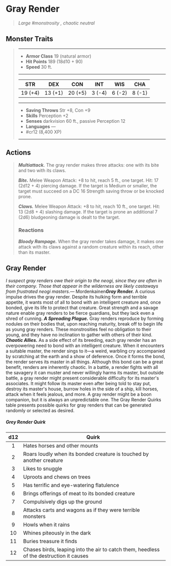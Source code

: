 # Gray Render
>*Large #monstrosity , chaotic neutral*
## Monster Traits
>___
>- **Armor Class** 19 (natural armor)
>- **Hit Points** 189 (18d10 + 90)
>- **Speed** 30 ft.
>___
>|STR|DEX|CON|INT|WIS|CHA|
>|:---:|:---:|:---:|:---:|:---:|:---:|
>|19 (+4)|13 (+1)|20 (+5)|3 (-4)|6 (-2)|8 (-1)|
>___
>- **Saving Throws** Str +8, Con +9
>- **Skills** Perception +2
>- **Senses** darkvision 60 ft., passive Perception 12
>- **Languages** —
>- #cr12 (8,400 XP)
>___
## Actions
>***Multiattack.*** The gray render makes three attacks: one with its bite and two with its claws.  
>
>***Bite.*** Melee Weapon Attack: +8 to hit, reach 5 ft., one target. Hit: 17 (2d12 + 4) piercing damage. If the target is Medium or smaller, the target must succeed on a DC 16 Strength saving throw or be knocked prone.  
>
>***Claws.*** Melee Weapon Attack: +8 to hit, reach 10 ft., one target. Hit: 13 (2d8 + 4) slashing damage. If the target is prone an additional 7 (2d6) bludgeoning damage is dealt to the target.  
>
>### Reactions
>***Bloody Rampage.*** When the gray render takes damage, it makes one attack with its claws against a random creature within its reach, other than its master.
## Gray Render
*I suspect gray renders owe their origin to the neogi, since they are often in their company. Those that appear in the wilderness are likely castaways from frustrated neogi masters.*— Mordenkainen***Gray Render.*** A curious impulse drives the gray render. Despite its hulking form and terrible appetite, it wants most of all to bond with an intelligent creature and, once bonded, give its life to protect that creature. Great strength and a savage nature enable gray renders to be fierce guardians, but they lack even a shred of cunning.
***A Spreading Plague.*** Gray renders reproduce by forming nodules on their bodies that, upon reaching maturity, break off to begin life as young gray renders. These monstrosities feel no obligation to their young, and they have no inclination to gather with others of their kind.
***Chaotic Allies.*** As a side effect of its breeding, each gray render has an overpowering need to bond with an intelligent creature. When it encounters a suitable master, the render sings to it—a weird, warbling cry accompanied by scratching at the earth and a show of deference. Once it forms the bond, the render serves its master in all things.
Although this bond can be a great benefit, renders are inherently chaotic. In a battle, a render fights with all the savagery it can muster and never willingly harms its master, but outside battle, a gray render might present considerable difficulty for its master's associates. It might follow its master even after being told to stay put, destroy its master's house, burrow holes in the side of a ship, kill horses, attack when it feels jealous, and more. A gray render might be a boon companion, but it is always an unpredictable one.
The Gray Render Quirks table presents possible quirks for gray renders that can be generated randomly or selected as desired.
##### Grey Render Quirk
| d12 | Quirk |
|:---:|---|
| 1 | Hates horses and other mounts |
| 2 | Roars loudly when its bonded creature is touched by another creature |
| 3 | Likes to snuggle |
| 4 | Uproots and chews on trees |
| 5 | Has terrific and eye-watering flatulence |
| 6 | Brings offerings of meat to its bonded creature |
| 7 | Compulsively digs up the ground |
| 8 | Attacks carts and wagons as if they were terrible monsters |
| 9 | Howls when it rains |
| 10 | Whines piteously in the dark |
| 11 | Buries treasure it finds |
| 12 | Chases birds, leaping into the air to catch them, heedless of the destruction it causes |